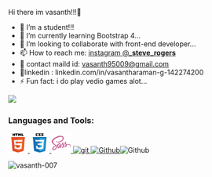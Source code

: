  Hi there im vasanth!!!👋

- 🔭 I’m a student!!!
- 🌱 I’m currently learning Bootstrap 4...
- 👯 I’m looking to collaborate with front-end developer...
- 📫 How to reach me: [instagram @___steve_rogers__](https://www.instagram.com/invites/contact/?i=1n76d76fitdv9&utm_content=2uwo1px)
- 📩 contact maild id: vasanth95009@gmail.com
- 🔗linkedin : linkedin.com/in/vasantharaman-g-142274200
- ⚡ Fun fact: i do play vedio games alot...
<img src="https://github-readme-stats.vercel.app/api?username=vasanth-007&&show_icons=true&title_color=ffffff&icon_color=bb2acf&text_color=daf7dc&bg_color=151515">
<h3 align="left">Languages and Tools:</h3>
<p align="left"> <a href="https://www.w3.org/html/" target="_blank"> <img src="https://raw.githubusercontent.com/devicons/devicon/master/icons/html5/html5-original-wordmark.svg" alt="html5" width="40" height="40"/> </a><a href="https://www.w3schools.com/css/" target="_blank"> <img src="https://raw.githubusercontent.com/devicons/devicon/master/icons/css3/css3-original-wordmark.svg" alt="css3" width="40" height="40"/> </a><a href="https://sass-lang.com" target="_blank"> <img src="https://raw.githubusercontent.com/devicons/devicon/master/icons/sass/sass-original.svg" alt="sass" width="40" height="40"/> </a> <a href="https://git-scm.com/" target="_blank"> <img src="https://www.vectorlogo.zone/logos/git-scm/git-scm-icon.svg" alt="git" width="40" height="40"/> </a> <a href="https://github.com/vasanth-007" target="_blank">  <img src="https://cdn.afterdawn.fi/v3/news/original/github-logo.png" alt="Github" height="40" width="40"></a><img src="https://user-images.githubusercontent.com/49339/32078127-102bbcfe-baa6-11e7-8ab9-b04dcad2035e.png" alt="Github" height="40" width="40"> </p>
<p><img align="left" src="https://github-readme-stats.vercel.app/api/top-langs?username=vasanth-007&show_icons=true&locale=en&layout=compact" alt="vasanth-007" /></p>
